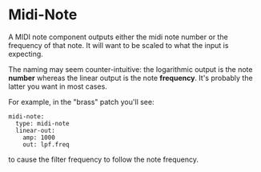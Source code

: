 # Midi-Note

A MIDI note component outputs either the midi note number or the frequency of that note. It will want to be scaled to what the input is expecting.

The naming may seem counter-intuitive: the logarithmic output is the note **number** whereas the linear output is the note **frequency**. It's probably the latter you want in most cases. 

For example, in the "brass" patch you'll see:

```
midi-note:
  type: midi-note
  linear-out:
    amp: 1000
    out: lpf.freq
```

to cause the filter frequency to follow the note frequency. 
